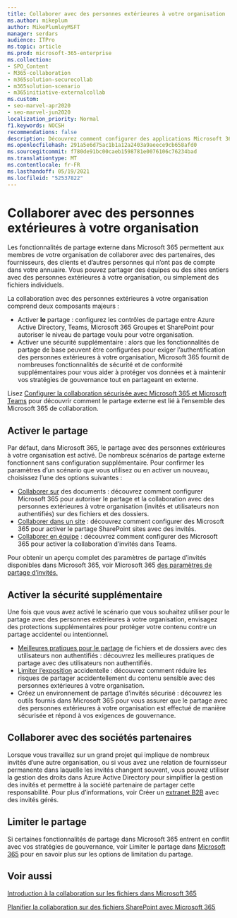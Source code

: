 ```yaml
---
title: Collaborer avec des personnes extérieures à votre organisation
ms.author: mikeplum
author: MikePlumleyMSFT
manager: serdars
audience: ITPro
ms.topic: article
ms.prod: microsoft-365-enterprise
ms.collection:
- SPO_Content
- M365-collaboration
- m365solution-securecollab
- m365solution-scenario
- m365initiative-externalcollab
ms.custom:
- seo-marvel-apr2020
- seo-marvel-jun2020
localization_priority: Normal
f1.keywords: NOCSH
recommendations: false
description: Découvrez comment configurer des applications Microsoft 365 telles que Teams, OneDrive et SharePoint pour la collaboration avec des personnes extérieures à votre organisation.
ms.openlocfilehash: 291a5e6d75ac1b1a12a2403a9aeece9cb658afd0
ms.sourcegitcommit: f780de91bc00caeb1598781e0076106c76234bad
ms.translationtype: MT
ms.contentlocale: fr-FR
ms.lasthandoff: 05/19/2021
ms.locfileid: "52537822"
---
```

# <a name="collaborating-with-people-outside-your-organization"></a>Collaborer avec des personnes extérieures à votre organisation

Les fonctionnalités de partage externe dans Microsoft 365 permettent aux membres de votre organisation de collaborer avec des partenaires, des fournisseurs, des clients et d’autres personnes qui n’ont pas de compte dans votre annuaire. Vous pouvez partager des équipes ou des sites entiers avec des personnes extérieures à votre organisation, ou simplement des fichiers individuels.

La collaboration avec des personnes extérieures à votre organisation comprend deux composants majeurs :

- Activer **le** partage : configurez les contrôles de partage entre Azure Active Directory, Teams, Microsoft 365 Groupes et SharePoint pour autoriser le niveau de partage voulu pour votre organisation.
-  Activer une sécurité supplémentaire : alors que les fonctionnalités de partage de base peuvent être configurées pour exiger l’authentification des personnes extérieures à votre organisation, Microsoft 365 fournit de nombreuses fonctionnalités de sécurité et de conformité supplémentaires pour vous aider à protéger vos données et à maintenir vos stratégies de gouvernance tout en partageant en externe.

Lisez [Configurer la collaboration sécurisée avec Microsoft 365 et Microsoft Teams](/microsoft-365/solutions/setup-secure-collaboration-with-teams) pour découvrir comment le partage externe est lié à l’ensemble des Microsoft 365 de collaboration.

## <a name="enable-sharing"></a>Activer le partage

Par défaut, dans Microsoft 365, le partage avec des personnes extérieures à votre organisation est activé. De nombreux scénarios de partage externe fonctionnent sans configuration supplémentaire. Pour confirmer les paramètres d’un scénario que vous utilisez ou en activer un nouveau, choisissez l’une des options suivantes :

- [Collaborer sur](collaborate-on-documents.md) des documents : découvrez comment configurer Microsoft 365 pour autoriser le partage et la collaboration avec des personnes extérieures à votre organisation (invités et utilisateurs non authentifiés) sur des fichiers et des dossiers.
- [Collaborer dans un site](collaborate-in-site.md) : découvrez comment configurer des Microsoft 365 pour activer le partage SharePoint sites avec des invités.
- [Collaborer en équipe](collaborate-as-team.md) : découvrez comment configurer des Microsoft 365 pour activer la collaboration d’invités dans Teams.

Pour obtenir un aperçu complet des paramètres de partage d’invités disponibles dans Microsoft 365, voir Microsoft 365 [des paramètres de partage d’invités.](microsoft-365-guest-settings.md)

## <a name="enable-additional-security"></a>Activer la sécurité supplémentaire

Une fois que vous avez activé le scénario que vous souhaitez utiliser pour le partage avec des personnes extérieures à votre organisation, envisagez des protections supplémentaires pour protéger votre contenu contre un partage accidentel ou intentionnel.

- [Meilleures pratiques pour le partage](best-practices-anonymous-sharing.md) de fichiers et de dossiers avec des utilisateurs non authentifiés : découvrez les meilleures pratiques de partage avec des utilisateurs non authentifiés.
- [Limiter l’exposition](share-limit-accidental-exposure.md) accidentelle : découvrez comment réduire les risques de partager accidentellement du contenu sensible avec des personnes extérieures à votre organisation.
- [](create-secure-guest-sharing-environment.md) Créez un environnement de partage d’invités sécurisé : découvrez les outils fournis dans Microsoft 365 pour vous assurer que le partage avec des personnes extérieures à votre organisation est effectué de manière sécurisée et répond à vos exigences de gouvernance.

## <a name="collaborate-with-partner-companies"></a>Collaborer avec des sociétés partenaires

Lorsque vous travaillez sur un grand projet qui implique de nombreux invités d’une autre organisation, ou si vous avez une relation de fournisseur permanente dans laquelle les invités changent souvent, vous pouvez utiliser la gestion des droits dans Azure Active Directory pour simplifier la gestion des invités et permettre à la société partenaire de partager cette responsabilité. Pour plus d’informations, voir Créer un [extranet B2B](b2b-extranet.md) avec des invités gérés.

## <a name="limit-sharing"></a>Limiter le partage

Si certaines fonctionnalités de partage dans Microsoft 365 entrent en conflit avec vos stratégies de gouvernance, voir Limiter le partage dans [Microsoft 365](microsoft-365-limit-sharing.md) pour en savoir plus sur les options de limitation du partage.

## <a name="related-topics"></a>Voir aussi

[Introduction à la collaboration sur les fichiers dans Microsoft 365](/sharepoint/intro-to-file-collaboration)

[Planifier la collaboration sur des fichiers SharePoint avec Microsoft 365](/sharepoint/deploy-file-collaboration)
